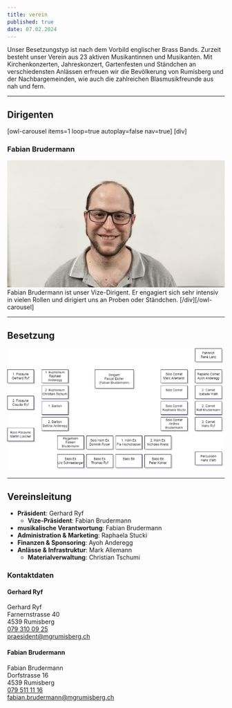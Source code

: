 ```yaml
---
title: verein
published: true
date: 07.02.2024
---
```


Unser Besetzungstyp ist nach dem Vorbild englischer Brass Bands. Zurzeit besteht unser Verein aus 23 aktiven Musikantinnen und Musikanten.
Mit Kirchenkonzerten, Jahreskonzert, Gartenfesten und Ständchen an verschiedensten Anlässen erfreuen wir die Bevölkerung von Rumisberg und der Nachbargemeinden, wie auch die zahlreichen Blasmusikfreunde aus nah und fern.

---

## Dirigenten

[owl-carousel items=1 loop=true autoplay=false nav=true]
[div]
### **Fabian Brudermann**
![Fabian Brudermann](fabian-brudermann.jpg?lightbox)
Fabian Brudermann ist unser Vize-Dirigent. Er engagiert sich sehr intensiv in vielen Rollen und dirigiert uns an Proben oder Ständchen.
[/div][/owl-carousel]

---

## Besetzung

![Besetzung](besetzung.jpg?lightbox)

---

## Vereinsleitung

- **Präsident**: Gerhard Ryf
  - **Vize-Präsident**: Fabian Brudermann
- **musikalische Verantwortung**: Fabian Brudermann
- **Administration & Marketing**: Raphaela Stucki
- **Finanzen & Sponsoring**: Ayoh Anderegg
- **Anlässe & Infrastruktur**: Mark Allemann
  - **Materialverwaltung**: Christian Tschumi

### Kontaktdaten

#### Gerhard Ryf

Gerhard Ryf  
Farnernstrasse 40  
4539 Rumisberg  
<a href="tel:+41793100925">079 310 09 25</a>  
<a href="mailto:praesident@mgrumisberg.ch">praesident@mgrumisberg.ch</a>

#### Fabian Brudermann

Fabian Brudermann  
Dorfstrasse 16  
4539 Rumisberg  
<a href="tel:+41795111116">079 511 11 16</a>  
<a href="mailto:fabian.brudermann@mgrumisberg.ch">fabian.brudermann@mgrumisberg.ch</a>
